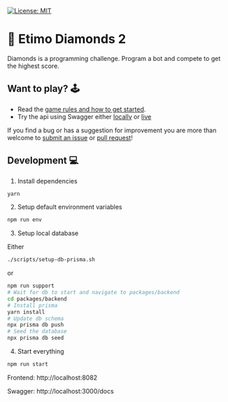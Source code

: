 [![License: MIT](https://img.shields.io/badge/License-MIT-yellow.svg)](https://opensource.org/licenses/MIT)

# 💎 Etimo Diamonds 2

Diamonds is a programming challenge. Program a bot and compete to get the highest score.

## Want to play? 🕹

- Read the [game rules and how to get started](RULES.md).
- Try the api using Swagger either [locally](http://localhost:3000/docs) or [live](http://diamonds.etimo.se/docs/)

If you find a bug or has a suggestion for improvement you are more than welcome to [submit an issue](https://github.com/Etimo/diamonds2/issues/new) or [pull request](https://github.com/Etimo/diamonds2/compare)!

## Development 💻

1. Install dependencies

```sh
yarn
```

2. Setup default environment variables

```sh
npm run env
```

3. Setup local database

Either

```sh
./scripts/setup-db-prisma.sh
```

or

```sh
npm run support
# Wait for db to start and navigate to packages/backend
cd packages/backend
# Install prisma
yarn install
# Update db schema
npx prisma db push
# Seed the database
npx prisma db seed
```

4. Start everything

```sh
npm run start
```

Frontend: http://localhost:8082

Swagger: http://localhost:3000/docs
